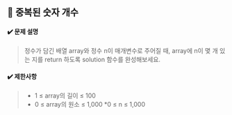 ## :blue_book: 중복된 숫자 개수

#### :heavy_check_mark: 문제 설명 
> 정수가 담긴 배열 array와 정수 n이 매개변수로 주어질 때, array에 n이 몇 개 있는 지를 return 하도록 solution 함수를 완성해보세요.

#### :heavy_check_mark: 제한사항
> * 1 ≤ array의 길이 ≤ 100
> * 0 ≤ array의 원소 ≤ 1,000
> *0 ≤ n ≤ 1,000
